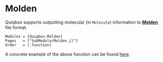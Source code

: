 # Molden

Quiqbox supports outputting molecular (in `Molecule`) information to [**Molden**](https://www3.cmbi.umcn.nl/molden/) file format.

```@autodocs
Modules = [Quiqbox.Molden]
Pages   = ["SubModule/Molden.jl"]
Order   = [:function]
```

A concrete example of the above function can be found [here](https://github.com/frankwswang/Quiqbox.jl/tree/main/examples).